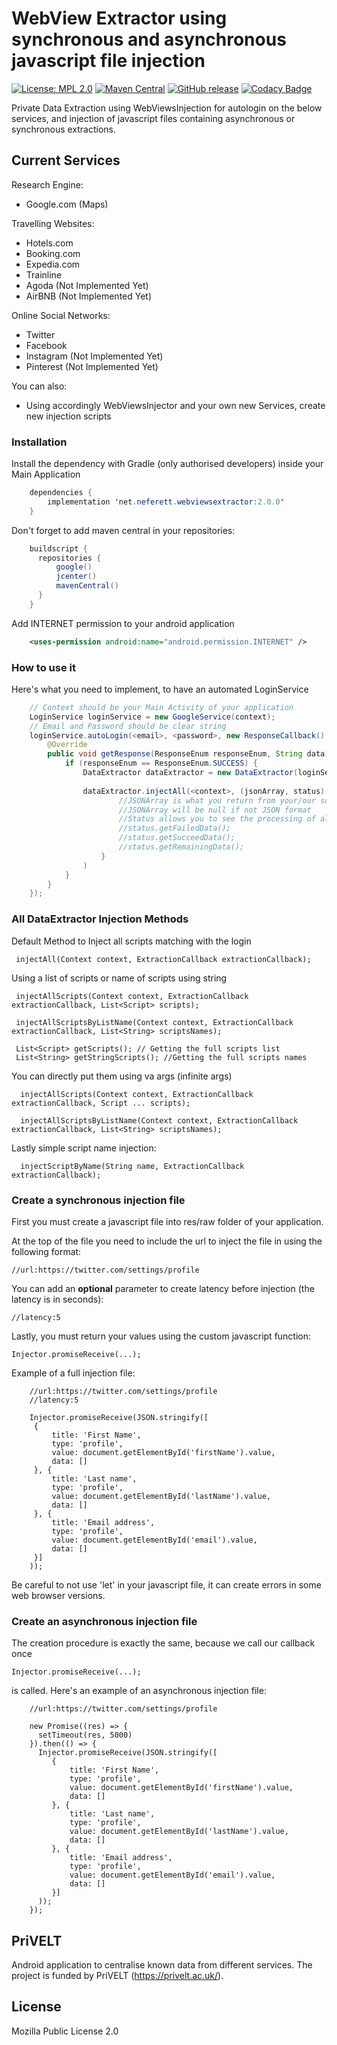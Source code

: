 
# WebView Extractor using synchronous and asynchronous javascript file injection  
[![License: MPL 2.0](https://img.shields.io/badge/License-MPL%202.0-brightgreen.svg)](https://opensource.org/licenses/MPL-2.0)
[![Maven Central](https://maven-badges.herokuapp.com/maven-central/net.neferett/webviewsextractor/badge.svg?style=plastic)](https://maven-badges.herokuapp.com/maven-central/net.neferett/webviewsextractor)
[![GitHub release](https://img.shields.io/github/release/jordanbonaldi/WebViewsExtractor.svg)](https://GitHub.com/jordanbonaldi/WebViewsExtractor/releases/)
[![Codacy Badge](https://api.codacy.com/project/badge/Grade/630fedd6604245eba2b41552e5180fa9)](https://www.codacy.com/manual/jordanbonaldi/WebViewsExtractor?utm_source=github.com&amp;utm_medium=referral&amp;utm_content=jordanbonaldi/WebViewsExtractor&amp;utm_campaign=Badge_Grade)

Private Data Extraction using WebViewsInjection for autologin on the below services, and injection of javascript files containing asynchronous or synchronous extractions.

## Current Services

Research Engine:
- Google.com (Maps)

Travelling Websites:
- Hotels.com
- Booking.com
- Expedia.com
- Trainline
- Agoda (Not Implemented Yet)
- AirBNB (Not Implemented Yet)

Online Social Networks:
- Twitter
- Facebook
- Instagram (Not Implemented Yet)
- Pinterest (Not Implemented Yet)

You can also:
- Using accordingly WebViewsInjector and your own new Services, create new injection scripts
  
### Installation

Install the dependency with Gradle (only authorised developers) inside your Main Application
```java
    dependencies {
        implementation 'net.neferett.webviewsextractor:2.0.0'
    }
```
Don't forget to add maven central in your repositories:
```groovy
    buildscript {
      repositories {
          google()
          jcenter()
          mavenCentral()
      }
    }
```
Add INTERNET permission to your android application
```xml
    <uses-permission android:name="android.permission.INTERNET" />
```

### How to use it

Here's what you need to implement, to have an automated LoginService
```java
    // Context should be your Main Activity of your application
    LoginService loginService = new GoogleService(context);
    // Email and Password should be clear string
    loginService.autoLogin(<email>, <password>, new ResponseCallback() {
        @Override
        public void getResponse(ResponseEnum responseEnum, String data) {
            if (responseEnum == ResponseEnum.SUCCESS) {
                DataExtractor dataExtractor = new DataExtractor(loginService);  
  
				dataExtractor.injectAll(<context>, (jsonArray, status) -> {
					    //JSONArray is what you return from your/our scripts
					    //JSONArray will be null if not JSON format
					    //Status allows you to see the processing of all the injection files
						//status.getFailedData();  
						//status.getSucceedData();  
						//status.getRemainingData();
					}
				)
			}
        }
    });
```

### All DataExtractor Injection Methods
Default Method to Inject all scripts matching with the login
```
 injectAll(Context context, ExtractionCallback extractionCallback);
```
Using a list of scripts or name of scripts using string
```
 injectAllScripts(Context context, ExtractionCallback extractionCallback, List<Script> scripts);
 
 injectAllScriptsByListName(Context context, ExtractionCallback extractionCallback, List<String> scriptsNames);
 
 List<Script> getScripts(); // Getting the full scripts list
 List<String> getStringScripts(); //Getting the full scripts names 
```
You can directly put them using va args (infinite args)
```
  injectAllScripts(Context context, ExtractionCallback extractionCallback, Script ... scripts);
  
  injectAllScriptsByListName(Context context, ExtractionCallback extractionCallback, List<String> scriptsNames);
```
Lastly simple script name injection:
```
  injectScriptByName(String name, ExtractionCallback extractionCallback);
```
### Create a synchronous injection file

First you must create a javascript file into res/raw folder of your application.

At the top of the file you need to include the url to inject the file in using the following format:
```
//url:https://twitter.com/settings/profile
```
You can add an __optional__ parameter to create latency before injection (the latency is in seconds):
```
//latency:5
```
Lastly, you must return your values using the custom javascript function:
```
Injector.promiseReceive(...);
```

Example of a full injection file:
```
	//url:https://twitter.com/settings/profile  
	//latency:5  
	
	Injector.promiseReceive(JSON.stringify([  
	 {  
		 title: 'First Name',  
		 type: 'profile',  
		 value: document.getElementById('firstName').value,  
		 data: []  
	 }, {  
		 title: 'Last name',  
		 type: 'profile',  
		 value: document.getElementById('lastName').value,  
		 data: []  
	 }, {  
		 title: 'Email address',  
		 type: 'profile',  
		 value: document.getElementById('email').value,  
		 data: []  
	 }]
	));
```
Be careful to not use 'let' in your javascript file, it can create errors in some web browser versions.

### Create an asynchronous injection file

The creation procedure is exactly the same, because we call our callback once
```
Injector.promiseReceive(...);
```
is called. Here's an example of an asynchronous injection file:
```
	//url:https://twitter.com/settings/profile  
	
	new Promise((res) => {  
	  setTimeout(res, 5000)  
	}).then(() => {  
	  Injector.promiseReceive(JSON.stringify([  
		 {  
			 title: 'First Name',  
			 type: 'profile',  
			 value: document.getElementById('firstName').value,  
			 data: []  
		 }, {  
			 title: 'Last name',  
			 type: 'profile',  
			 value: document.getElementById('lastName').value,  
			 data: []  
		 }, {  
			 title: 'Email address',  
			 type: 'profile',  
			 value: document.getElementById('email').value,  
			 data: []  
		 }]
	  ));
	});

```
PriVELT
----

Android application to centralise known data from different services.
The project is funded by PriVELT (https://privelt.ac.uk/).

License
----

Mozilla Public License 2.0
